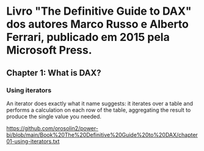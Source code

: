 # Livro "The Definitive Guide to DAX" dos autores Marco Russo e Alberto Ferrari, publicado em 2015 pela Microsoft Press.

## Chapter 1: What is DAX?

### Using iterators
<p>
An iterator does exactly what it name suggests: it iterates over a table and performs a calculation on each row of
the table, aggregating the result to produce the single value you needed.

https://github.com/orosolin2/power-bi/blob/main/Book%20The%20Definitive%20Guide%20to%20DAX/chapter01-using-iterators.txt

</p>
